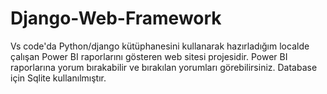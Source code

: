 # Django-Web-Framework
 Vs code'da Python/django kütüphanesini kullanarak hazırladığım localde çalışan Power BI raporlarını gösteren web sitesi projesidir.
  Power BI raporlarına yorum bırakabilir ve bırakılan yorumları görebilirsiniz.
   Database için Sqlite kullanılmıştır.
  

